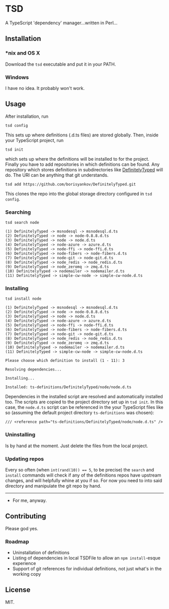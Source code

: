 # TSD

A TypeScript 'dependency' manager...written in Perl...

## Installation

### \*nix and OS X

Download the `tsd` executable and put it in your PATH.

### Windows

I have no idea.  It probably won't work.

## Usage

After installation, run 

```
tsd config
```

This sets up where definitions (.d.ts files) are stored globally.  Then, inside your TypeScript project, run

```
tsd init
```

which sets up where the definitions will be installed to for the project.  Finally you have to add repositories in which definitions can be found.  Any repository which stores definitions in subdirectories like [DefinitelyTyped](https://github.com/borisyankov/DefinitelyTyped) will do.  The URI can be anything that git understands.

```
tsd add https://github.com/borisyankov/DefinitelyTyped.git
```

This clones the repo into the global storage directory configured in `tsd config`.

### Searching

```
tsd search node

(1) DefinitelyTyped -> msnodesql -> msnodesql.d.ts
(2) DefinitelyTyped -> node -> node-0.8.8.d.ts
(3) DefinitelyTyped -> node -> node.d.ts
(4) DefinitelyTyped -> node-azure -> azure.d.ts
(5) DefinitelyTyped -> node-ffi -> node-ffi.d.ts
(6) DefinitelyTyped -> node-fibers -> node-fibers.d.ts
(7) DefinitelyTyped -> node-git -> node-git.d.ts
(8) DefinitelyTyped -> node_redis -> node_redis.d.ts
(9) DefinitelyTyped -> node_zeromq -> zmq.d.ts
(10) DefinitelyTyped -> nodemailer -> nodemailer.d.ts
(11) DefinitelyTyped -> simple-cw-node -> simple-cw-node.d.ts
```

### Installing

```
tsd install node

(1) DefinitelyTyped -> msnodesql -> msnodesql.d.ts
(2) DefinitelyTyped -> node -> node-0.8.8.d.ts
(3) DefinitelyTyped -> node -> node.d.ts
(4) DefinitelyTyped -> node-azure -> azure.d.ts
(5) DefinitelyTyped -> node-ffi -> node-ffi.d.ts
(6) DefinitelyTyped -> node-fibers -> node-fibers.d.ts
(7) DefinitelyTyped -> node-git -> node-git.d.ts
(8) DefinitelyTyped -> node_redis -> node_redis.d.ts
(9) DefinitelyTyped -> node_zeromq -> zmq.d.ts
(10) DefinitelyTyped -> nodemailer -> nodemailer.d.ts
(11) DefinitelyTyped -> simple-cw-node -> simple-cw-node.d.ts

Please choose which definition to install (1 - 11): 3

Resolving dependencies...

Installing...

Installed: ts-definitions/DefinitelyTyped/node/node.d.ts
```

Dependencies in the installed script are resolved and automatically installed too.  The scripts are copied to the project directory set up in `tsd init`.  In this case, the `node.d.ts` script can be referenced in the your TypeScript files like so (assuming the default project directory `ts-definitions` was chosen):

```
/// <reference path="ts-definitions/DefinitelyTyped/node/node.d.ts" />
```

### Uninstalling

Is by hand at the moment.  Just delete the files from the local project.

### Updating repos

Every so often (when `int(rand(10)) == 5`, to be precise) the `search` and `install` commands will check if any of the definitions repos have upstream changes, and will helpfully whine at you if so.  For now you need to into said directory and manipulate the git repo by hand.

---

* For me, anyway.

## Contributing

Please god yes.

### Roadmap

* Uninstallation of definitions
* Listing of dependencies in local TSDFile to allow an `npm install`-esque experience
* Support of git references for individual definitions, not just what's in the working copy

## License

MIT.
